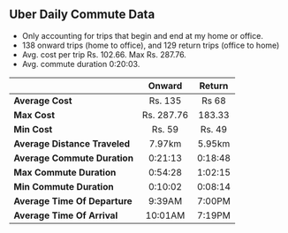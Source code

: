 ## Uber Daily Commute Data

- Only accounting for trips that begin and end at my home or office.
- 138 onward trips (home to office), and 129 return trips (office to home)
- Avg. cost per trip Rs. 102.66. Max Rs. 287.76.
- Avg. commute duration 0:20:03.

| | Onward | Return |
| --- |:---:|:---:|
| **Average Cost** | Rs. 135 | Rs 68 |
| **Max Cost** | Rs. 287.76 | 183.33
| **Min Cost** | Rs. 59 | Rs. 49 |
| **Average Distance Traveled** | 7.97km | 5.95km |
| **Average Commute Duration** | 0:21:13 | 0:18:48 |
| **Max Commute Duration** | 0:54:28 | 1:02:15 |
| **Min Commute Duration** | 0:10:02 | 0:08:14 |
| **Average Time Of Departure** | 9:39AM | 7:00PM |
| **Average Time Of Arrival** | 10:01AM | 7:19PM |
